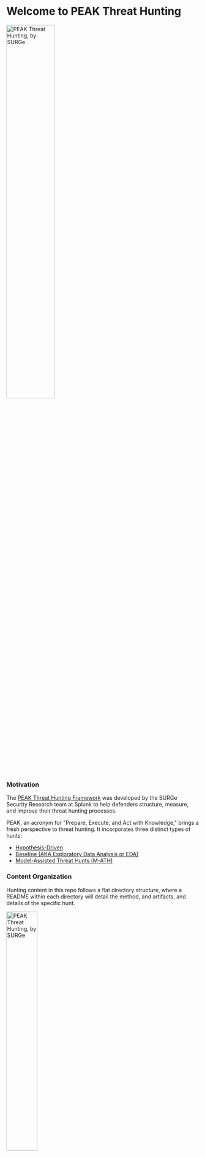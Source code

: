 # Welcome to PEAK Threat Hunting

<img src="https://www.splunk.com/content/dam/splunk-blogs/images/en_us/2023/05/fetterman-peak.png" alt="PEAK Threat Hunting, by SURGe" style="width: 50%;">

### Motivation
The <a href="https://www.splunk.com/en_us/blog/security/peak-threat-hunting-framework.html" target="_blank"> PEAK Threat Hunting Framework</a> was developed by the SURGe Security Research team at Splunk to help defenders structure, measure, and improve their threat hunting processes. 

PEAK, an acronym for "Prepare, Execute, and Act with Knowledge," brings a fresh perspective to threat hunting. It incorporates three distinct types of hunts:

- <a href="https://www.splunk.com/en_us/blog/security/peak-hypothesis-driven-threat-hunting.html" target="_blank">Hypothesis-Driven</a>
- <a href="https://www.splunk.com/en_us/blog/security/peak-baseline-hunting.html" target="_blank">Baseline (AKA Exploratory Data Analysis or EDA)</a>
- <a href="https://www.splunk.com/en_us/blog/security/peak-framework-math-model-assisted-threat-hunting.html" target="_blank">Model-Assisted Threat Hunts (M-ATH)</a>

### Content Organization

Hunting content in this repo follows a flat directory structure, where a README within each directory will detail the method, and artifacts, and details of the specific hunt.

<img src="https://www.splunk.com/content/dam/splunk2/en_us/images/resources/security-strike-campaign/splunk-surge.png" alt="PEAK Threat Hunting, by SURGe" style="width: 40%;">
